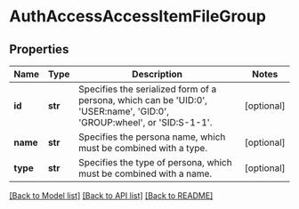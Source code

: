 # AuthAccessAccessItemFileGroup

## Properties
Name | Type | Description | Notes
------------ | ------------- | ------------- | -------------
**id** | **str** | Specifies the serialized form of a persona, which can be &#39;UID:0&#39;, &#39;USER:name&#39;, &#39;GID:0&#39;, &#39;GROUP:wheel&#39;, or &#39;SID:S-1-1&#39;. | [optional] 
**name** | **str** | Specifies the persona name, which must be combined with a type. | [optional] 
**type** | **str** | Specifies the type of persona, which must be combined with a name. | [optional] 

[[Back to Model list]](../README.md#documentation-for-models) [[Back to API list]](../README.md#documentation-for-api-endpoints) [[Back to README]](../README.md)


